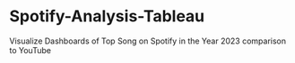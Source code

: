 # Spotify-Analysis-Tableau
Visualize Dashboards of Top Song on Spotify in the Year 2023 comparison to YouTube 
